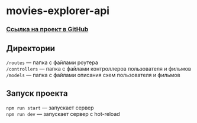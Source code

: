 # movies-explorer-api

### [Ссылка на проект в GitHub](https://github.com/ValentinaNovoseletskaya/movies-explorer-api)

## Директории

`/routes` — папка с файлами роутера  
`/controllers` — папка с файлами контроллеров пользователя и фильмов   
`/models` — папка с файлами описания схем пользователя и фильмов

## Запуск проекта

`npm run start` — запускает сервер   
`npm run dev` — запускает сервер с hot-reload
